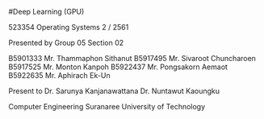 #Deep Learning (GPU)

523354 Operating Systems
2 / 2561

Presented by Group 05 Section 02

B5901333	Mr. Thammaphon Sithanut
B5917495	Mr. Sivaroot Chuncharoen
B5917525	Mr. Monton Kanpoh
B5922437	Mr. Pongsakorn Aemaot
B5922635	Mr. Aphirach Ek-Un

Present to
Dr. Sarunya Kanjanawattana
Dr. Nuntawut Kaoungku

Computer Engineering
Suranaree University of Technology
